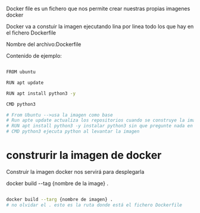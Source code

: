Docker file es un fichero que nos permite crear nuestras propias imagenes docker

Docker va a  constuir la imagen ejecutando lina por linea todo los que hay en el fichero Dockerfile

Nombre del archivo:Dockerfile

Contenido de ejemplo:

```sh fold:"Dockerfile"

FROM ubuntu

RUN apt update

RUN apt install python3 -y

CMD python3

# From Ubuntu -->usa la imagen como base
# Run apte update actualiza los repositorios cuando se construye la imagen
# RUN apt install python3 -y instalar python3 sin que pregunte nada en la instalacion.
# CMD python3 ejecuta python al levantar la imagen
```

# construrir la imagen de docker

Construir la imagen docker nos servirá para desplegarla 

docker build --tag {nombre de la image} . 

```sh fold:"construir imagen Docker"

docker build --targ {nombre de imagen} .
# no olvidar el . esto es la ruta donde está el fichero Dockerfile
```